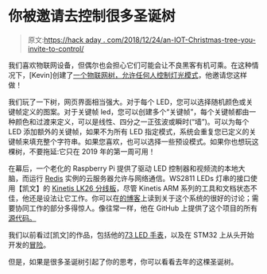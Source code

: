 # 你被邀请去控制很多圣诞树

> 原文:[https://hack aday . com/2018/12/24/an-IOT-Christmas-tree-you-invite-to-control/](https://hackaday.com/2018/12/24/an-iot-christmas-tree-youre-invited-to-control/)

我们喜欢物联网设备，但偶尔也会担心它们可能会让不良黑客有机可乘。在这种情况下，[Kevin]创建了[一个物联网树，允许任何人控制灯光模式](http://kevincuzner.com/iotree/)，他邀请您这样做！

我们玩了一下树，网页界面相当强大。对于每个 LED，您可以选择随机颜色或关键帧定义的图案。对于关键帧 led，您可以创建多个“关键帧”，每个关键帧都由一种颜色和过渡来定义，可以是线性、四分之一正弦波或瞬时(“墙”)。可以为每个 LED 添加额外的关键帧，如果不为所有 LED 指定模式，系统会重复您已定义的关键帧来填充整个字符串。如果您喜欢，也可以选择一些预设模式。如果你也想玩这棵树，不要拖延:它只在 2019 年的第一周可用！

在幕后，一个老化的 Raspberry Pi 提供了驱动 LED 控制器和视频流的本地大脑，而运行 [Redis](https://github.com/antirez/redis) 实例的云服务器允许与网络通信。WS2811 LEDs 灯串的接口使用【凯文】的 [Kinetis LK26 分线板](https://github.com/kcuzner/kl2-dev)，尽管 Kinetis ARM 系列的工具和文档状态不佳，他还是设法让它工作。你可以在[的博客](http://kevincuzner.com/2018/12/21/the-iotree-an-internet-connected-tree/)上读到关于这个系统的很好的讨论；需要协同工作的部分多得惊人。像往常一样，他在 GitHub 上提供了这个项目的所有[源代码。](https://github.com/kcuzner/iotree)

我们以前看过[凯文]的作品，包括他的[73 LED 手表](https://hackaday.com/2018/07/05/leds-make-an-analog-wristwatch/)，以及在 STM32 上从头开始开发的[冒险](https://hackaday.com/2016/06/05/learning-arm-without-dev-board/)。

但是，如果是很多圣诞树引起了你的思考，你可以看看去年的这棵圣诞树。